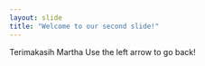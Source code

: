 ```yaml
---
layout: slide
title: "Welcome to our second slide!"
---
```

Terimakasih Martha
Use the left arrow to go back!
